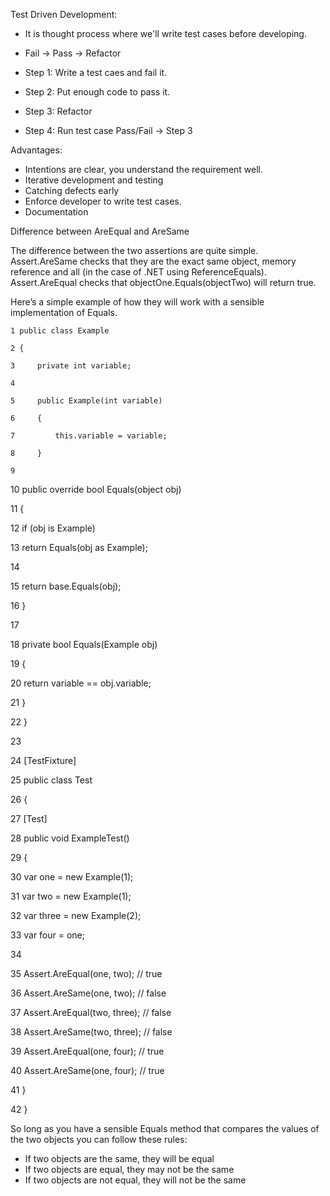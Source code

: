 Test Driven Development:
- It is thought process where we'll write test cases before developing.
- Fail -> Pass -> Refactor

- Step 1: Write a test caes and fail it.
- Step 2: Put enough code to pass it.
- Step 3: Refactor
- Step 4: Run test case Pass/Fail -> Step 3

Advantages:
- Intentions are clear, you understand the requirement well.
- Iterative development and testing
- Catching defects early
- Enforce developer to write test cases.
- Documentation

Difference between AreEqual and AreSame

The difference between the two assertions are quite simple. Assert.AreSame checks that they are the exact same object, memory reference and all (in the case of .NET using ReferenceEquals). Assert.AreEqual checks that objectOne.Equals(objectTwo) will return true.

Here’s a simple example of how they will work with a sensible implementation of Equals.

    1 public class Example

    2 {

    3     private int variable;

    4 

    5     public Example(int variable)

    6     {

    7         this.variable = variable;

    8     }

    9 

   10     public override bool Equals(object obj)

   11     {

   12         if (obj is Example)

   13             return Equals(obj as Example);

   14 

   15         return base.Equals(obj);

   16     }

   17 

   18     private bool Equals(Example obj)

   19     {

   20         return variable == obj.variable;

   21     }

   22 }

   23 

   24 [TestFixture]

   25 public class Test

   26 {

   27     [Test]

   28     public void ExampleTest()

   29     {

   30         var one = new Example(1);

   31         var two = new Example(1);

   32         var three = new Example(2);

   33         var four = one;

   34 

   35         Assert.AreEqual(one, two);   // true

   36         Assert.AreSame(one, two);    // false

   37         Assert.AreEqual(two, three); // false

   38         Assert.AreSame(two, three);  // false

   39         Assert.AreEqual(one, four);  // true

   40         Assert.AreSame(one, four);   // true

   41     }

   42 }

So long as you have a sensible Equals method that compares the values of the two objects you can follow these rules:

-   If two objects are the same, they will be equal
-   If two objects are equal, they may not be the same
-   If two objects are not equal, they will not be the same
